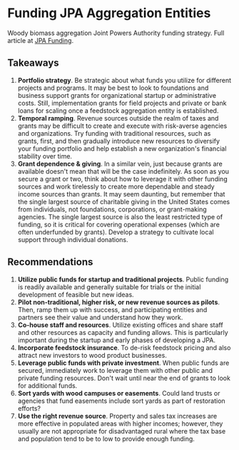 # Funding JPA Aggregation Entities

Woody biomass aggregation Joint Powers Authority funding strategy. Full article at [JPA Funding](http://3point.xyz/neca_jpa).

## Takeaways
1. **Portfolio strategy**. Be strategic about what funds you utilize for different projects and programs. It may be best to look to foundations and business support grants for organizational startup or administrative costs. Still, implementation grants for field projects and private or bank loans for scaling once a feedstock aggregation entity is established.
2. **Temporal ramping**. Revenue sources outside the realm of taxes and grants may be difficult to create and execute with risk-averse agencies and organizations. Try funding with traditional resources, such as grants, first, and then gradually introduce new resources to diversify your funding portfolio and help establish a new organization's financial stability over time.
3. **Grant dependence & giving**. In a similar vein, just because grants are available doesn't mean that will be the case indefinitely. As soon as you secure a grant or two, think about how to leverage it with other funding sources and work tirelessly to create more dependable and steady income sources than grants. It may seem daunting, but remember that the single largest source of charitable giving in the United States comes from individuals, not foundations, corporations, or grant-making agencies. The single largest source is also the least restricted type of funding, so it is critical for covering operational expenses (which are often underfunded by grants). Develop a strategy to cultivate local support through individual donations.

## Recommendations
1. **Utilize public funds for startup and traditional projects**. Public funding is readily available and generally suitable for trials or the initial development of feasible but new ideas.
2. **Pilot non-traditional, higher risk, or new revenue sources as pilots**. Then, ramp them up with success, and participating entities and partners see their value and understand how they work.
3. **Co-house staff and resources**. Utilize existing offices and share staff and other resources as capacity and funding allows. This is particularly important during the startup and early phases of developing a JPA.
4. **Incorporate feedstock insurance**. To de-risk feedstock pricing and also attract new investors to wood product businesses.
5. **Leverage public funds with private investment**. When public funds are secured, immediately work to leverage them with other public and private funding resources. Don't wait until near the end of grants to look for additional funds.
6. **Sort yards with wood campuses or easements**. Could land trusts or agencies that fund easements include sort yards as part of restoration efforts?
7. **Use the right revenue source**. Property and sales tax increases are more effective in populated areas with higher incomes; however, they usually are not appropriate for disadvantaged rural where the tax base and population tend to be to low to provide enough funding.
